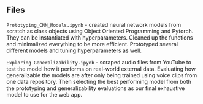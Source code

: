 ## Files

`Prototyping_CNN_Models.ipynb` - created neural network models from scratch as class objects using Object Oriented Programming and Pytorch. They can be instantiated with hyperparameters. Cleaned up the functions and minimalized everything to be more efficient. Prototyped several different models and tuning hyperparameters as well.

`Exploring Generalizability.ipynb` - scraped audio files from YouTube to test the model how it performs on real-world external data. Evaluating how generalizable the models are after only being trained using voice clips from one data repository. Then selecting the best performing model from both the prototyping and generalizability evaluations as our final exhaustive model to use for the web app.
